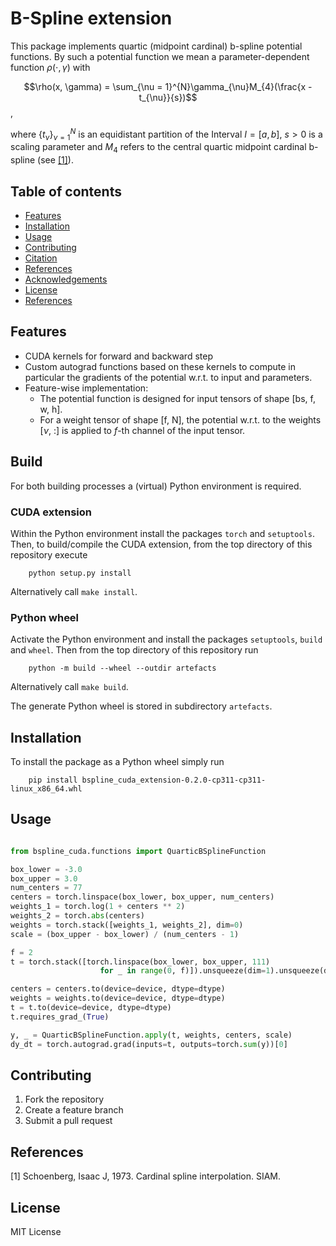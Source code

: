 # B-Spline extension

This package implements quartic (midpoint cardinal) b-spline potential functions. By such 
a potential function we mean a parameter-dependent function $\rho(\cdot, \gamma)$ with

$$\rho(x, \gamma) = \sum_{\nu = 1}^{N}\gamma_{\nu}M_{4}(\frac{x - t_{\nu}}{s})$$,

where $\{t_{\nu}\}_{\nu = 1}^{N}$ is an equidistant partition of the Interval $I = [a, b]$, 
$s > 0$ is a scaling parameter and $M_{4}$ refers to the central quartic midpoint cardinal
b-spline (see [[1]](#1)).

## Table of contents

- [Features](#features)
- [Installation](#installation)
- [Usage](#usage)
- [Contributing](#contributing)
- [Citation](#citation)
- [References](#references)
- [Acknowledgements](#acknowledgements)
- [License](#license)
- [References](#references)

## Features

- CUDA kernels for forward and backward step
- Custom autograd functions based on these kernels to compute in particular
    the gradients of the potential w.r.t. to input and parameters.
- Feature-wise implementation: 
    * The potential function is designed for input tensors of shape [bs, f, w, h].
    * For a weight tensor of shape [f, N], the potential w.r.t. to the weights
        [$\nu$, :] is applied to $f$-th channel of the input tensor.

## Build

For both building processes a (virtual) Python environment is required.


### CUDA extension

Within the Python environment install the packages `torch` and `setuptools`. Then, 
to build/compile the CUDA extension, from the top directory of this repository execute

        python setup.py install

Alternatively call `make install`. 

### Python wheel

Activate the Python environment and install the packages `setuptools`, `build` and
`wheel`. Then from the top directory of this repository run

        python -m build --wheel --outdir artefacts

Alternatively call `make build`.

The generate Python wheel is stored in subdirectory `artefacts`.

## Installation

To install the package as a Python wheel simply run 

        pip install bspline_cuda_extension-0.2.0-cp311-cp311-linux_x86_64.whl

## Usage

```python

from bspline_cuda.functions import QuarticBSplineFunction

box_lower = -3.0
box_upper = 3.0
num_centers = 77
centers = torch.linspace(box_lower, box_upper, num_centers)
weights_1 = torch.log(1 + centers ** 2)
weights_2 = torch.abs(centers)
weights = torch.stack([weights_1, weights_2], dim=0)
scale = (box_upper - box_lower) / (num_centers - 1)

f = 2
t = torch.stack([torch.linspace(box_lower, box_upper, 111)
                    for _ in range(0, f)]).unsqueeze(dim=1).unsqueeze(dim=0)

centers = centers.to(device=device, dtype=dtype)
weights = weights.to(device=device, dtype=dtype)
t = t.to(device=device, dtype=dtype)
t.requires_grad_(True)

y, _ = QuarticBSplineFunction.apply(t, weights, centers, scale)
dy_dt = torch.autograd.grad(inputs=t, outputs=torch.sum(y))[0]

```

## Contributing

1. Fork the repository
2. Create a feature branch
3. Submit a pull request

## References

<a id="1">[1]</a> 
Schoenberg, Isaac J, 1973.
Cardinal spline interpolation.
SIAM.

## License

MIT License
